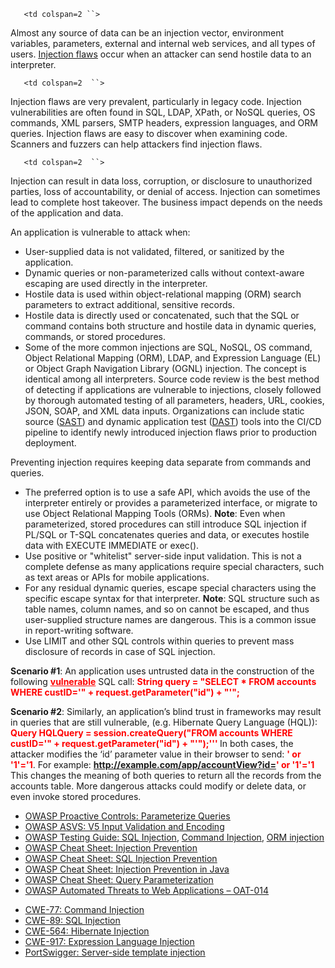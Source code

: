 `   <td colspan=2 ``>`

Almost any source of data can be an injection vector, environment
variables, parameters, external and internal web services, and all types
of users. <u>[Injection flaws](Injection_Flaws "wikilink")</u> occur
when an attacker can send hostile data to an interpreter.

</td>

`   <td colspan=2  ``>`

Injection flaws are very prevalent, particularly in legacy code.
Injection vulnerabilities are often found in SQL, LDAP, XPath, or NoSQL
queries, OS commands, XML parsers, SMTP headers, expression languages,
and ORM queries.
Injection flaws are easy to discover when examining code. Scanners and
fuzzers can help attackers find injection flaws.

</td>

`   <td colspan=2  ``>`

Injection can result in data loss, corruption, or disclosure to
unauthorized parties, loss of accountability, or denial of access.
Injection can sometimes lead to complete host takeover.
The business impact depends on the needs of the application and data.

</td>

An application is vulnerable to attack when:

  - User-supplied data is not validated, filtered, or sanitized by the
    application.
  - Dynamic queries or non-parameterized calls without context-aware
    escaping are used directly in the interpreter.
  - Hostile data is used within object-relational mapping (ORM) search
    parameters to extract additional, sensitive records.
  - Hostile data is directly used or concatenated, such that the SQL or
    command contains both structure and hostile data in dynamic queries,
    commands, or stored procedures.
  - Some of the more common injections are SQL, NoSQL, OS command,
    Object Relational Mapping (ORM), LDAP, and Expression Language (EL)
    or Object Graph Navigation Library (OGNL) injection. The concept is
    identical among all interpreters. Source code review is the best
    method of detecting if applications are vulnerable to injections,
    closely followed by thorough automated testing of all parameters,
    headers, URL, cookies, JSON, SOAP, and XML data inputs.
    Organizations can include static source
    (<u>[SAST](Source_Code_Analysis_Tools "wikilink")</u>) and dynamic
    application test
    (<u>[DAST](:Category:Vulnerability_Scanning_Tools "wikilink")</u>)
    tools into the CI/CD pipeline to identify newly introduced injection
    flaws prior to production deployment.

Preventing injection requires keeping data separate from commands and
queries.

  - The preferred option is to use a safe API, which avoids the use of
    the interpreter entirely or provides a parameterized interface, or
    migrate to use Object Relational Mapping Tools (ORMs).
    <b>Note</b>: Even when parameterized, stored procedures can still
    introduce SQL injection if PL/SQL or T-SQL concatenates queries and
    data, or executes hostile data with EXECUTE IMMEDIATE or exec().
  - Use positive or "whitelist" server-side input validation. This is
    not a complete defense as many applications require special
    characters, such as text areas or APIs for mobile applications.
  - For any residual dynamic queries, escape special characters using
    the specific escape syntax for that interpreter.
    <b>Note</b>: SQL structure such as table names, column names, and so
    on cannot be escaped, and thus user-supplied structure names are
    dangerous. This is a common issue in report-writing software.
  - Use LIMIT and other SQL controls within queries to prevent mass
    disclosure of records in case of SQL injection.

<b>Scenario \#1</b>: An application uses untrusted data in the
construction of the following
<span style="color:red;"><b><u>vulnerable</u></b></span> SQL call:
<b><span style="color:red;"> String query = "SELECT \* FROM accounts
WHERE custID='" + request.getParameter("id") + "'"; </span></b>

<b>Scenario \#2</b>: Similarly, an application’s blind trust in
frameworks may result in queries that are still vulnerable, (e.g.
Hibernate Query Language (HQL)): <b><span style="color:red;"> Query
HQLQuery = session.createQuery("FROM accounts WHERE custID='" +
request.getParameter("id") + "'");''' </span></b> In both cases, the
attacker modifies the ‘id’ parameter value in their browser to send:
<span style="color:red;"><b>' or '1'='1</b></span>. For example:
<b><span style="color:red;"> http://example.com/app/accountView?id=' or
'1'='1 </span></b> This changes the meaning of both queries to return
all the records from the accounts table. More dangerous attacks could
modify or delete data, or even invoke stored procedures.

  - <u>[OWASP Proactive Controls: Parameterize
    Queries](OWASP_Proactive_Controls#2:_Parameterize_Queries "wikilink")</u>
  - <u>[OWASP ASVS: V5 Input Validation and
    Encoding](ASVS_V5_Input_validation_and_output_encoding "wikilink")</u>
  - <u>[OWASP Testing Guide: SQL
    Injection](Testing_for_SQL_Injection_\(OTG-INPVAL-005\) "wikilink")</u>,
    <u>[Command
    Injection](Testing_for_Command_Injection_\(OTG-INPVAL-013\) "wikilink")</u>,
    <u>[ORM
    injection](Testing_for_ORM_Injection_\(OTG-INPVAL-007\) "wikilink")</u>
  - <u>[OWASP Cheat Sheet: Injection
    Prevention](Injection_Prevention_Cheat_Sheet "wikilink")</u>
  - <u>[OWASP Cheat Sheet: SQL Injection
    Prevention](SQL_Injection_Prevention_Cheat_Sheet "wikilink")</u>
  - <u>[OWASP Cheat Sheet: Injection Prevention in
    Java](Injection_Prevention_Cheat_Sheet_in_Java "wikilink")</u>
  - <u>[OWASP Cheat Sheet: Query
    Parameterization](Query_Parameterization_Cheat_Sheet "wikilink")</u>
  - <u>[OWASP Automated Threats to Web Applications –
    OAT-014](OWASP_Automated_Threats_to_Web_Applications "wikilink")</u>

<!-- end list -->

  - <u>[CWE-77: Command
    Injection](https://cwe.mitre.org/data/definitions/77.html)</u>
  - <u>[CWE-89: SQL
    Injection](https://cwe.mitre.org/data/definitions/89.html)</u>
  - <u>[CWE-564: Hibernate
    Injection](https://cwe.mitre.org/data/definitions/564.html)</u>
  - <u>[CWE-917: Expression Language
    Injection](https://cwe.mitre.org/data/definitions/917.html)</u>
  - <u>[PortSwigger: Server-side template
    injection](https://portswigger.net/kb/issues/00101080_serversidetemplateinjection)</u>